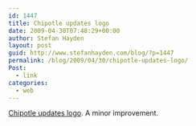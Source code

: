 ```yaml
---
id: 1447
title: Chipotle updates logo
date: 2009-04-30T07:48:29+00:00
author: Stefan Hayden
layout: post
guid: http://www.stefanhayden.com/blog/?p=1447
permalink: /blog/2009/04/30/chipotle-updates-logo/
Post:
  - link
categories:
  - web
---
```

<a href="http://www.underconsideration.com/brandnew/archives/a_new_chipotle_pepper_harvest.php">Chipotle updates logo</a>. A minor improvement. 